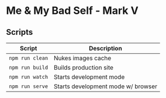 # Me & My Bad Self - Mark V

## Scripts

| **Script** | **Description** |
|---|---|
| `npm run clean` | Nukes images cache |
| `npm run build` | Builds production site |
| `npm run watch` | Starts development mode |
| `npm run serve` | Starts development mode w/ browser |